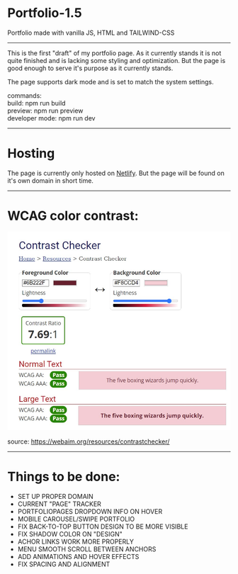 # Portfolio-1.5

Portfolio made with vanilla JS, HTML and TAILWIND-CSS

---

This is the first "draft" of my portfolio page. As it currently stands it is not quite finished and is lacking some styling and optimization. But the page is good enough to serve it's purpose as it currently stands.

The page supports dark mode and is set to match the system settings.

commands:  
build: npm run build  
preview: npm run preview  
developer mode: npm run dev

---

# Hosting

The page is currently only hosted on [Netlify](https://jocular-otter-adb66d.netlify.app/).
But the page will be found on it's own domain in short time.

---

# WCAG color contrast:

![WCAG](./media/submission/color-contrast.jpg "WCAG")

source: https://webaim.org/resources/contrastchecker/

---

# Things to be done:

- SET UP PROPER DOMAIN
- CURRENT "PAGE" TRACKER
- PORTFOLIOPAGES DROPDOWN INFO ON HOVER
- MOBILE CAROUSEL/SWIPE PORTFOLIO
- FIX BACK-TO-TOP BUTTON DESIGN TO BE MORE VISIBLE
- FIX SHADOW COLOR ON "DESIGN"
- ACHOR LINKS WORK MORE PROPERLY
- MENU SMOOTH SCROLL BETWEEN ANCHORS
- ADD ANIMATIONS AND HOVER EFFECTS
- FIX SPACING AND ALIGNMENT
